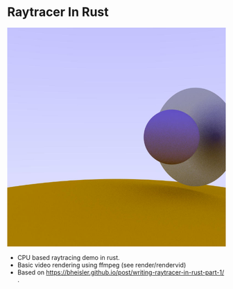 # Raytracer In Rust
![Rendered image](render/img000000.jpeg)
* CPU based raytracing demo in rust.
* Basic video rendering using ffmpeg (see render/rendervid)
* Based on https://bheisler.github.io/post/writing-raytracer-in-rust-part-1/ .
